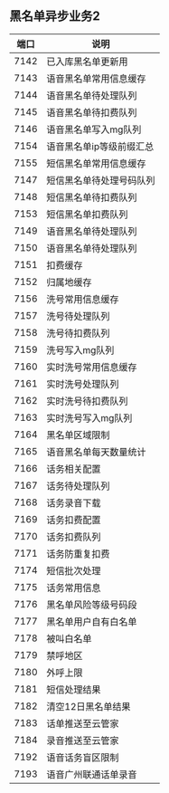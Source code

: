 ## 黑名单异步业务2

|端口|说明|
|---|---|
|7142|已入库黑名单更新用|
|7143|语音黑名单常用信息缓存|
|7144|语音黑名单待处理队列|
|7145|语音黑名单待扣费队列|
|7146|语音黑名单写入mg队列|
|7154|语音黑名单ip等级前缀汇总|
|7155|短信黑名单常用信息缓存|
|7147|短信黑名单待处理号码队列|
|7148|短信黑名单待扣费队列|
|7153|短信黑名单扣费队列|
|7149|语音黑名单待处理队列|
|7150|语音黑名单待处理队列|
|7151|扣费缓存|
|7152|归属地缓存|
|7156|洗号常用信息缓存|
|7157|洗号待处理队列|
|7158|洗号待扣费队列|
|7159|洗号写入mg队列|
|7160|实时洗号常用信息缓存|
|7161|实时洗号处理队列|
|7162|实时洗号待扣费队列|
|7163|实时洗号写入mg队列|
|7164|黑名单区域限制|
|7165|语音黑名单每天数量统计|
|7166|话务相关配置|
|7167|话务待处理队列|
|7168|话务录音下载|
|7169|话务扣费配置|
|7170|话务扣费队列|
|7171|话务防重复扣费|
|7174|短信批次处理|
|7175|话务常用信息|
|7176|黑名单风险等级号码段|
|7177|黑名单用户自有白名单|
|7178|被叫白名单|
|7179|禁呼地区|
|7180|外呼上限|
|7181|短信处理结果|
|7182|清空12日黑名单结果|
|7183|话单推送至云管家|
|7184|录音推送至云管家|
|7192|语音话务盲区限制|
|7193|语音广州联通话单录音|